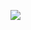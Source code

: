 <!--Hello, I'm Murka. I'm focused on learning new technologies!<br>

### Languages and tools I already know:

<a href="https://www.w3schools.com/html/">
    <img src="https://raw.githubusercontent.com/devicons/devicon/master/icons/html5/html5-original.svg" width="50" height="50">
</a>

<a href="https://www.w3schools.com/css/">
    <img src="https://raw.githubusercontent.com/devicons/devicon/master/icons/css3/css3-original.svg" width="50" height="50">
</a>

<a href="https://javascript.info/">
    <img src="https://raw.githubusercontent.com/devicons/devicon/master/icons/javascript/javascript-original.svg" width="50" height="50">
</a>

<a href="https://www.typescriptlang.org/">
    <img src="https://raw.githubusercontent.com/devicons/devicon/master/icons/typescript/typescript-original.svg" width="50" height="50">
</a>

<a href="https://reactjs.org/">
    <img src="https://raw.githubusercontent.com/devicons/devicon/master/icons/react/react-original.svg" width="50" height="50">
</a>

<a href="https://nodejs.org/en/">
    <img src="https://raw.githubusercontent.com/Murka007/Murka007/main/img/nodejs.svg" width="50" height="50">
</a>

<a href="https://webpack.js.org/">
    <img src="https://raw.githubusercontent.com/devicons/devicon/master/icons/webpack/webpack-original.svg" width="50" height="50">
</a>

<a href="https://www.npmjs.com/">
    <img src="https://raw.githubusercontent.com/devicons/devicon/master/icons/npm/npm-original-wordmark.svg" width="50" height="50">
</a>

<a href="https://git-scm.com/">
    <img src="https://raw.githubusercontent.com/devicons/devicon/master/icons/git/git-original-wordmark.svg" width="50" height="50">
</a>

<br>

<a href="https://sass-lang.com/">
    <img src="https://raw.githubusercontent.com/devicons/devicon/master/icons/sass/sass-original.svg" width="50" height="50">
</a>

<a href="https://jestjs.io/">
    <img src="https://raw.githubusercontent.com/devicons/devicon/master/icons/jest/jest-plain.svg" width="50" height="50">
</a>

<a href="https://vitejs.dev/">
    <img src="https://vitejs.dev/logo.svg" width="50" height="50">
</a>

<a href="https://redux.js.org/">
    <img src="https://raw.githubusercontent.com/devicons/devicon/master/icons/redux/redux-original.svg" width="50" height="50">
</a>

<br>
&nbsp;
<br>

<a href="https://www.codewars.com/users/Murka007">
    <img src="https://www.codewars.com/users/Murka007/badges/large" height="50" width="425"/>
</a>

[![Discord Presence](https://lanyard.cnrad.dev/api/402413403961819137?hideTimestamp=true)](https://discord.com/users/402413403961819137)
 ![Murka's GitHub stats](https://github-readme-stats.vercel.app/api?username=Murka007&count_private=true&show_icons=true&theme=aura_dark) -->

![](https://komarev.com/ghpvc/?username=Murka007&style=flat-square)
